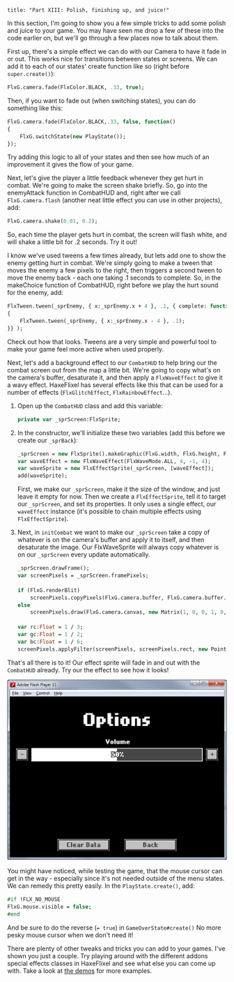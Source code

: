 ```
title: "Part XIII: Polish, finishing up, and juice!"
```

In this section, I'm going to show you a few simple tricks to add some polish and juice to your game. You may have seen me drop a few of these into the code earlier on, but we'll go through a few places now to talk about them.

First up, there's a simple effect we can do with our Camera to have it fade in or out. This works nice for transitions between states or screens.
We can add it to each of our states' create function like so (right before `super.create()`):

```haxe
FlxG.camera.fade(FlxColor.BLACK, .33, true);
```

Then, if you want to fade out (when switching states), you can do something like this:

```haxe
FlxG.camera.fade(FlxColor.BLACK,.33, false, function()
{
	FlxG.switchState(new PlayState());
});
```

Try adding this logic to all of your states and then see how much of an improvement it gives the flow of your game.

Next, let's give the player a little feedback whenever they get hurt in combat. We're going to make the screen shake briefly. So, go into the enemyAttack function in CombatHUD and, right after we call `FlxG.camera.flash` (another neat little effect you can use in other projects), add:

```haxe
FlxG.camera.shake(0.01, 0.2);
```

So, each time the player gets hurt in combat, the screen will flash white, and will shake a little bit for .2 seconds. Try it out!

I know we've used tweens a few times already, but lets add one to show the enemy getting hurt in combat. We're simply going to make a tween that moves the enemy a few pixels to the right, then triggers a second tween to move the enemy back - each one taking .1 seconds to complete. So, in the makeChoice function of CombatHUD, right before we play the hurt sound for the enemy, add:

```haxe
FlxTween.tween(_sprEnemy, { x:_sprEnemy.x + 4 }, .1, { complete: function(_)
{
	FlxTween.tween(_sprEnemy, { x:_sprEnemy.x - 4 }, .1);
}} );
```

Check out how that looks. Tweens are a very simple and powerful tool to make your game feel more active when used properly.

Next, let's add a background effect to our `CombatHUD` to help bring our the combat screen out from the map a little bit. We're going to copy what's on the camera's buffer, desaturate it, and then apply a `FlxWaveEffect` to give it a wavy effect. HaxeFlixel has several effects like this that can be used for a number of effects (`FlxGlitchEffect`, `FlxRainbowEffect`...).

1. Open up the `CombatHUD` class and add this variable:

	```haxe
	private var _sprScreen:FlxSprite;
	```

2. In the constructor, we'll initialize these two variables (add this before we create our `_sprBack`):

	```haxe
	_sprScreen = new FlxSprite().makeGraphic(FlxG.width, FlxG.height, FlxColor.TRANSPARENT);
	var waveEffect = new FlxWaveEffect(FlxWaveMode.ALL, 4, -1, 4);
	var waveSprite = new FlxEffectSprite(_sprScreen, [waveEffect]);
	add(waveSprite);
	```

	First, we make our `_sprScreen`, make it the size of the window, and just leave it empty for now. Then we create a `FlxEffectSprite`, tell it to target our `_sprScreen`, and set its properties. It only uses a single effect, our `waveEffect` instance (it's possible to chain multiple effects using `FlxEffectSprite`).

3. Next, in `initCombat` we want to make our `_sprScreen` take a copy of whatever is on the camera's buffer and apply it to itself, and then desaturate the image. Our FlxWaveSprite will always copy whatever is on our `_sprScreen` every update automatically.

	```haxe
	_sprScreen.drawFrame();
	var screenPixels = _sprScreen.framePixels;
	
	if (FlxG.renderBlit)
		screenPixels.copyPixels(FlxG.camera.buffer, FlxG.camera.buffer.rect, new Point());
	else
		screenPixels.draw(FlxG.camera.canvas, new Matrix(1, 0, 0, 1, 0, 0));
	
	var rc:Float = 1 / 3;
	var gc:Float = 1 / 2;
	var bc:Float = 1 / 6;
	screenPixels.applyFilter(screenPixels, screenPixels.rect, new Point(), new ColorMatrixFilter([rc, gc, bc, 0, 0, rc, gc, bc, 0, 0, rc, gc, bc, 0, 0, 0, 0, 0, 1, 0]));
	```

That's all there is to it! Our effect sprite will fade in and out with the `CombatHUD` already. Try our the effect to see how it looks!

![](../images/04_tutorials/0022.png)

You might have noticed, while testing the game, that the mouse cursor can get in the way - especially since it's not needed outside of the menu states. We can remedy this pretty easily.
In the `PlayState.create()`, add:

```haxe
#if !FLX_NO_MOUSE
FlxG.mouse.visible = false;
#end
```

And be sure to do the reverse (`= true`) in `GameOverState#create()` No more pesky mouse cursor when we don't need it!

There are plenty of other tweaks and tricks you can add to your games. I've shown you just a couple. Try playing around with the different addons special effects classes in HaxeFlixel and see what else you can come up with. Take a look at [the demos](http://haxeflixel.com/demos/) for more examples.
